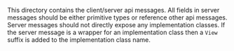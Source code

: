 This directory contains the client/server api messages. All fields in server messages should be
either primitive types or reference other api messages. Server messages should not directly expose
any implementation classes. If the server message is a wrapper for an implementation class then
a `View` suffix is added to the implementation class name.
